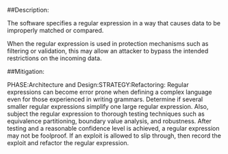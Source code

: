 ##Description:

The software specifies a regular expression in a way that causes data to be improperly matched or compared.

When the regular expression is used in protection mechanisms such as filtering or validation, this may allow an attacker to bypass the intended restrictions on the incoming data.

##Mitigation:


PHASE:Architecture and Design:STRATEGY:Refactoring:
Regular expressions can become error prone when defining a complex language even for those experienced in writing grammars. Determine if several smaller regular expressions simplify one large regular expression. Also, subject the regular expression to thorough testing techniques such as equivalence partitioning, boundary value analysis, and robustness. After testing and a reasonable confidence level is achieved, a regular expression may not be foolproof. If an exploit is allowed to slip through, then record the exploit and refactor the regular expression.

